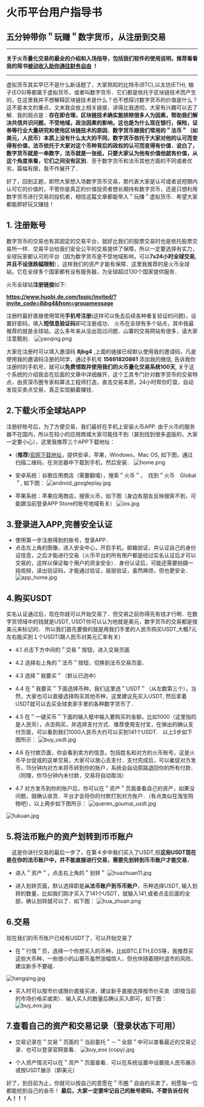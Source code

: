 # 火币平台用户指导书
## 五分钟带你＂玩赚＂数字货币，从注册到交易

----

**关于火币量化交易的最全的介绍和入场指导，包括我们软件的使用说明，推荐看看我的简书[被动收入助你通往财务自由](https://www.jianshu.com/p/c4c4e3325a28) ！**

-----


虚拟货币其实早已不是什么新话题了，大家熟知的比特币(BTC),以太坊(ETH), 柚子(EOS)等都属于虚拟货币，或者叫数字货币．它们都是依托于区块链技术而产生的，在这里我并不想解释区块链技术是什么？也不想探讨数字货币的价值是什么？这不是本文的重点，文末我会放上相关链接，讲得比我透彻，大家有兴趣可以去了解．我的观点是：**存在即合理，区块链技术确实能排除很多人为因素，帮助我们解决共信共识问题，不受地域，政治因素的影响，这也是为什么现在银行，保险，证券等行业大量研究和使用区块链技术的原因．数字货币跟我们常用的＂法币＂（如美元，人民币）本质上没有什么太大的不同，数字货币依托于大家对他的认可而变得有价值，法币依托于大家对这个币种背后的政权的认可而变得有价值．说白了，数字货币就是一串数字，法币就是一张纸，只要大家认为他有价值他就有价值，从这个角度来看，它们之间没有区別**．至于数字货币和法币其他方面的不同或者优劣，篇幅有限，我不作展开了．

好了，回到正题，即然大家想入场数字货币交易，那代表大家是认可或者说短期内认可它的价值的，不管你是真正的价值投资者想长期持有数字货币，还是只想利用数字货币进行交易的投机者，相信这篇文章都能带入＂玩赚＂虚拟货币．希望大家都能即好玩又赚钱！

## 1. 注册账号
数字货币的交易也有其固定的交易平台，就好比我们的股票交易时也是依托股票交易所一样．交易平台给我们安全公平的交易提供了保障，所以一定要选择有实力，全球玩家都认可的平台（因为数字货币是不受地域影响，可以**7x24小时全球交易,并且不设涨跌幅限制**），这样我们的资产才能有保障．这里我推荐的是火币全球站，它在全球多个国家都有设有服务器，为全球超过130个国家提供服务．

火币全球站**注册链接**如下:

**https://www.huobi.de.com/topic/invited/?invite_code=8jbg4&from=groupmessage**

注册时最好直接使用常用**手机号注册**(这样可以免去后续各种重复验证的问题)，设置好密码，填入**短信息验证码**即可注册成功．
火币在全球有多个站点，其中我最推荐的就是全球站，这么多年来从没出现过问题．山寨的交易网站有很多，请大家注意甄别．
![yaoqing.png](https://upload-images.jianshu.io/upload_images/579770-02f3c50771214895.png?imageMogr2/auto-orient/strip%7CimageView2/2/w/1240)

大家在注册时可以填入邀请码 **8jbg4** ,上面的链接已经默认使用我的邀请码，凡是使用我的邀请码注册的同学，通过手机号 **15691820861** 添加我的微信, 告诉我你注册时的手机号，就可以**免费领取并使用我们的火币量化交易系统100天**,  关于这个系统的介绍我会在后面的文章中详细展开，这个工具专门针对数字货币的交易特点，由资深币圈专家和算法工程师打造，直击交易本质，24小时帮你盯盘，自动发现买卖点交易，真正实现躺着赚钱．

## 2.下载火币全球站APP
注册好账号后，为了方便交易，我们最好在手机上安装火币APP. 由于火币的服务器不在国内，所以在较小的应用商城大家可能找不到（甚到找到很多盗版的，大家一定要小心），这里我推荐三个APP下载地址：

- (**推荐**)[官网下载地址](https://www.huobi.co/zh-cn/)，提供安卓，苹果，Windows，Mac OS, 如下图，通过扫描二维码，在浏览器中下载到手机，然后安装．
![home.png](https://upload-images.jianshu.io/upload_images/579770-65648c8544bd3839.png?imageMogr2/auto-orient/strip%7CimageView2/2/w/1240)


- 安卓系统：谷歌应用商店（需要翻墙），搜索＂火币＂，　找到＂火币　Global＂, 如下图：
![android_googleplay.jpg](https://upload-images.jianshu.io/upload_images/579770-a8328af892f92cb3.jpg?imageMogr2/auto-orient/strip%7CimageView2/2/w/1240)


- 苹果系统：苹果应用商店，搜索火币，如下图（身边有朋友反映搜索不到，可能跟当前登录APP Store的账号地域有关）
![ios.jpg](https://upload-images.jianshu.io/upload_images/579770-7423ff5c899871db.jpg?imageMogr2/auto-orient/strip%7CimageView2/2/w/1240)


## 3.登录进入APP,完善安全认证
- 使用第一步注册得到的账号，登录APP．
- 点击左上角的图像，进入安全中心，开启手机，邮箱验证，并认证自己的身份证信息，之后才能进行交易（火币平台的所有用户都是经过实名认证后才可以交易的，这样以保证每个用户的资金安全）．身份认证后，可能还需要拍摄一段视频，读出验证码，才能通过验证，层层验证，虽然麻烦，但也更安全．
![app_home.jpg](https://upload-images.jianshu.io/upload_images/579770-92a8778f9a2c0b91.jpg?imageMogr2/auto-orient/strip%7CimageView2/2/w/1240)


## 4.购买USDT
实名认证通过后，现在你就可以开始交易了．但交易之前你得先有钱才行啊．在数字货领域中的钱就是USDT, USDT你可以认为他就是美元，数字货币的交易都是按美元来标记的．
所以我们首先要做的就是用我们手里的人民币购买USDT,大概7元左右能买到１个USDT(跟人民币对美元汇率有关)
- 4.1 点击下方中间的＂交易＂按钮，进入交易页面
- 4.2 选择右上角的＂法币＂按钮，切换到法币交易页面．
- 4.3 选择＂我要买＂（默认已选中）
- 4.4 在＂我要买＂下面选择币种，我们这里选＂USDT＂（从左数第三个），当然，大家也可以直接选择购买其他币种，这里建议先买入USDT, 然后拿着USDT就可以去买全球卖家手里的各种数字货币了．
- 4.5 在＂一键买币＂下面的输入框中输入要购买的金额，比如1000（这里指的是人民币），点击购买，并选择支付方式．推荐使用支付宝，在弹出的确认支付页面，可以看到我们1000人民币大约可以买到141个USDT.　以上5步如下图所示：
![buy_usdt.jpg](https://upload-images.jianshu.io/upload_images/579770-0e8173a2e4a875f2.jpg?imageMogr2/auto-orient/strip%7CimageView2/2/w/1240)

- 4.6 在付款页面，你会看到卖方的信息，包括姓名和对方的火币账号，这是火币平台促成的这单交易，大家可以放心去支付．支付完成后，可以崔促对方发币，15分钟内对方未将币转到你的账户，系统会自动原路退回你的所有付款．（同理，你15分钟内未付款，交易将自动取消）
- 4.7 对方发币到你的账户后，你可以在＂资产＂页面查看自己的资产，如果没问题，就确认收货．平台才会将你的付款打到对方账户．（有点类似在淘宝购物吧），以上两步如下图所示：
![queren_goumai_usdt.jpg](https://upload-images.jianshu.io/upload_images/579770-33f0bf157c940db3.jpg?imageMogr2/auto-orient/strip%7CimageView2/2/w/1240)

![fukuan.jpg](https://upload-images.jianshu.io/upload_images/579770-62f6d82c010cb5c1.jpg?imageMogr2/auto-orient/strip%7CimageView2/2/w/1240)


## 5.将法币账户的资产划转到币币账户
　这是你进行交易的最后一步了，在第４步中我们买入了USDT,但**这些USDT现在是在你的法币账户中，并不能直接进行交易，需要先划转到币币账户才能交易．**
- 进入＂资产＂，点击右上角的＂划转＂
![huazhuan11.jpg](https://upload-images.jianshu.io/upload_images/579770-4156f899b7d3fca9.jpg?imageMogr2/auto-orient/strip%7CimageView2/2/w/1240)

- 进入划转页面，默认选择即是**从法币账户到币币账户**，币种选择USDT, 输入划转的数量，比如我们刚才买入了141个USDT，就输入141,或者点击后面的全部，确认划转就可以了．如下图：
![hua_zhuan.png](https://upload-images.jianshu.io/upload_images/579770-b82ecb26fcbdc4ed.png?imageMogr2/auto-orient/strip%7CimageView2/2/w/1240)


## 6.交易
现在我们的币币账户已经有USDT了，可以开始交易了
- 在＂行情＂页，选择一个你想买入的币种，比如BTC,ETH,EOS等，我推荐买这些大币种，一些很小的山寨币虽然涨幅惊人，但也伴随着随时退市的风险，建议新手不要碰．

![hangqing.jpg](https://upload-images.jianshu.io/upload_images/579770-b26c1d9d5444d38f.jpg?imageMogr2/auto-orient/strip%7CimageView2/2/w/1240)

- 买入时可以按市价或限价直接买进，建议新手直接选择按市价买卖（即按当前的市场价格买或卖）．输入买入的数量后确认买入即可，如下图：
![buy_eos.jpg](https://upload-images.jianshu.io/upload_images/579770-3f0db9c45f2f0182.jpg?imageMogr2/auto-orient/strip%7CimageView2/2/w/1240)



## 7.查看自己的资产和交易记录（登录状态下可用）
- 交易记录在＂交易＂页面的＂当前委托＂－＂全部＂中可以查看最近的交易记录．也可以登录官网查看．
![buy_eos (copy).jpg](https://upload-images.jianshu.io/upload_images/579770-828bc269163ae66b.jpg?imageMogr2/auto-orient/strip%7CimageView2/2/w/1240)

- 个人资产情况可以在＂资产＂页面查看．可以在系统设置中设置按人民币展示或按USDT展示（即美元）

好了，到目前为止，你就可以按自己的意愿在＂币圈＂自由的买卖了，祝愿每一位都能挖到自己的金币！
**最后，大家一定要牢记自己的账号密码，不要告诉任何人！！！**
